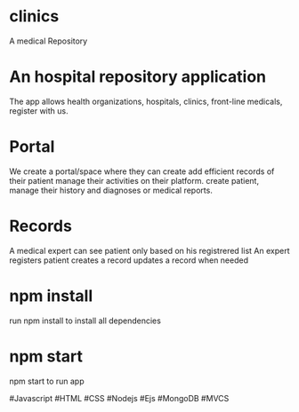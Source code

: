 # clinics
A medical Repository

# An hospital repository application
The app allows health organizations, hospitals, clinics, front-line medicals,
register with us.

# Portal
We create a portal/space where they can create add efficient records of their patient
manage their activities on their platform. 
create patient, manage their history and diagnoses or medical reports.

# Records
A medical expert can see patient only based on his registrered list
An expert registers patient
creates a record
updates a record when needed

# npm install
run npm install to install all dependencies

# npm start
npm start to run app

#Javascript
#HTML
#CSS
#Nodejs
#Ejs
#MongoDB
#MVCS






